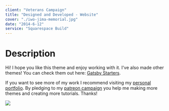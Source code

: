 ```yaml
---
client: "Veterans Campaign"
title: "Designed and Developed - Website"
cover: "./iwo-jima-memorial.jpg"
date: "2014-6-12"
service: "Squarespace Build"
---
```

# Description

Hi!
I hope you like this theme and enjoy working with it. I've also made other themes! You can check them out here: [Gatsby Starters](https://www.gatsbyjs.org/docs/gatsby-starters/).

If you want to see more of my work I recommend visiting my [personal portfolio](https://www.lekoarts.de). By pledging to my [patreon campaign](https://www.patreon.com/lekoarts) you help me making more themes and creating more tutorials. Thanks!

![](./iwo-jima-memorial.jpg)